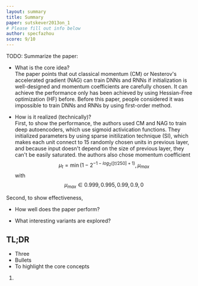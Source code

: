 ```yaml
---
layout: summary
title: Summary
paper: sutskever2013on_1
# Please fill out info below
author: specfazhou
score: 9/10
---
```


TODO: Summarize the paper:
* What is the core idea? <br/>
The paper points that out classical momentum (CM) or Nesterov's accelerated gradient (NAG) can train DNNs and RNNs if initialization is well-designed and momentum coefficients are carefully chosen. It can achieve the performance only has been achieved by using Hessian-Free optimization (HF) before. Before this paper, people considered it was impossible to train DNNs and RNNs by using first-order method. 

* How is it realized (technically)? <br/>
First, to show the performance, the authors used CM and NAG to train deep autoencoders, which use sigmoid activication functions. They initialized parameters by using sparse initilization technique (SI), which makes each unit connect to 15 randomly chosen units in previous layer, and because input doesn't depend on the size of previous layer, they can't be easily saturated. the authors also chose momentum coefficient $$\mu_{t} = \min(1-2^{-1-log_{2}([t/250]+1)}, \mu_{max}$$ with $$\mu_{max} \in {0.999, 0.995, 0.99, 0.9, 0}$$   

Second, to show effectiveness, 

* How well does the paper perform?

* What interesting variants are explored?


## TL;DR
* Three
* Bullets
* To highlight the core concepts
1. 
